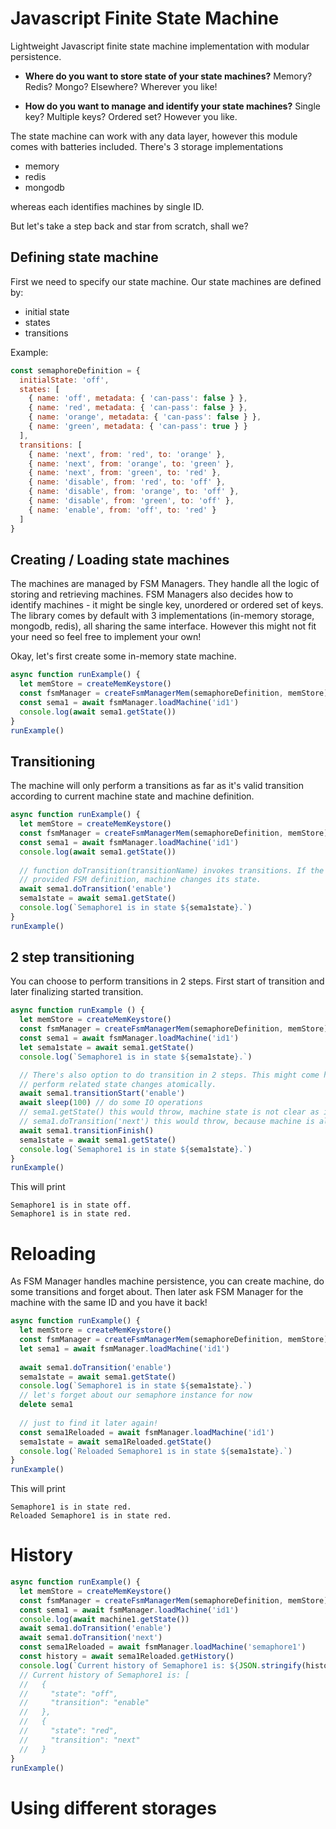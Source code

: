 # Javascript Finite State Machine
Lightweight Javascript finite state machine implementation with modular persistence. 

- **Where do you want to store state of your state machines?** Memory? Redis? Mongo? Elsewhere? Wherever you like!

- **How do you want to manage and identify your state machines?** Single key? Multiple keys? Ordered set? However you like.

The state machine can work with any data layer, however this module comes with batteries included. There's
3 storage implementations
- memory
- redis
- mongodb

whereas each identifies machines by single ID.  

But let's take a step back and star from scratch, shall we?

## Defining state machine
First we need to specify our state machine. Our state machines are defined by:
- initial state
- states
- transitions 

Example:
```javascript
const semaphoreDefinition = {
  initialState: 'off',
  states: [
    { name: 'off', metadata: { 'can-pass': false } },
    { name: 'red', metadata: { 'can-pass': false } },
    { name: 'orange', metadata: { 'can-pass': false } },
    { name: 'green', metadata: { 'can-pass': true } }
  ],
  transitions: [
    { name: 'next', from: 'red', to: 'orange' },
    { name: 'next', from: 'orange', to: 'green' },
    { name: 'next', from: 'green', to: 'red' },
    { name: 'disable', from: 'red', to: 'off' },
    { name: 'disable', from: 'orange', to: 'off' },
    { name: 'disable', from: 'green', to: 'off' },
    { name: 'enable', from: 'off', to: 'red' }
  ]
}
```

## Creating / Loading state machines
The machines are managed by FSM Managers. They handle all the logic of storing and retrieving
machines. FSM Managers also decides how to identify machines - it might be single key, unordered or
ordered set of keys.
The library comes by default with 3 implementations (in-memory storage, mongodb, redis), all sharing the
same interface. However this might not fit your need so feel free to implement your own!

Okay, let's first create some in-memory state machine.

```javascript
async function runExample() {
  let memStore = createMemKeystore()
  const fsmManager = createFsmManagerMem(semaphoreDefinition, memStore)
  const sema1 = await fsmManager.loadMachine('id1')
  console.log(await sema1.getState())
}
runExample()
```

## Transitioning
The machine will only perform a transitions as far as it's valid transition according to current machine
state and machine definition.
```javascript
async function runExample() {
  let memStore = createMemKeystore()
  const fsmManager = createFsmManagerMem(semaphoreDefinition, memStore)
  const sema1 = await fsmManager.loadMachine('id1')
  console.log(await sema1.getState())
  
  // function doTransition(transitionName) invokes transitions. If the transition is valid according to
  // provided FSM definition, machine changes its state.
  await sema1.doTransition('enable')
  sema1state = await sema1.getState()
  console.log(`Semaphore1 is in state ${sema1state}.`)
}
runExample()
```


## 2 step transitioning
You can choose to perform transitions in 2 steps. First start of transition and later finalizing started transition.
```javascript
async function runExample () {
  let memStore = createMemKeystore()
  const fsmManager = createFsmManagerMem(semaphoreDefinition, memStore)
  const sema1 = await fsmManager.loadMachine('id1')
  let sema1state = await sema1.getState()
  console.log(`Semaphore1 is in state ${sema1state}.`)

  // There's also option to do transition in 2 steps. This might come handy if you can't
  // perform related state changes atomically.
  await sema1.transitionStart('enable')
  await sleep(100) // do some IO operations
  // sema1.getState() this would throw, machine state is not clear as its currently transitioning
  // sema1.doTransition('next') this would throw, because machine is already transitioning
  await sema1.transitionFinish()
  sema1state = await sema1.getState()
  console.log(`Semaphore1 is in state ${sema1state}.`)
}
runExample()
```
This will print
```
Semaphore1 is in state off.
Semaphore1 is in state red.
```

# Reloading 
As FSM Manager handles machine persistence, you can create machine, do some transitions and forget about.
Then later ask FSM Manager for the machine with the same ID and you have it back! 
```javascript
async function runExample() {
  let memStore = createMemKeystore()
  const fsmManager = createFsmManagerMem(semaphoreDefinition, memStore)
  let sema1 = await fsmManager.loadMachine('id1')
  
  await sema1.doTransition('enable')
  sema1state = await sema1.getState()
  console.log(`Semaphore1 is in state ${sema1state}.`)
  // let's forget about our semaphore instance for now
  delete sema1
  
  // just to find it later again!
  const sema1Reloaded = await fsmManager.loadMachine('id1')
  sema1state = await sema1Reloaded.getState()
  console.log(`Reloaded Semaphore1 is in state ${sema1state}.`)
}
runExample()
```
This will print
```
Semaphore1 is in state red.
Reloaded Semaphore1 is in state red.
```


# History
```javascript
async function runExample() {
  let memStore = createMemKeystore()
  const fsmManager = createFsmManagerMem(semaphoreDefinition, memStore)
  const sema1 = await fsmManager.loadMachine('id1')
  console.log(await machine1.getState())
  await sema1.doTransition('enable')
  await sema1.doTransition('next')
  const sema1Reloaded = await fsmManager.loadMachine('semaphore1')
  const history = await sema1Reloaded.getHistory()
  console.log(`Current history of Semaphore1 is: ${JSON.stringify(history, null, 2)}`)
  // Current history of Semaphore1 is: [
  //   {
  //     "state": "off",
  //     "transition": "enable"
  //   },
  //   {
  //     "state": "red",
  //     "transition": "next"
  //   }
}
runExample()
```

# Using different storages
 

